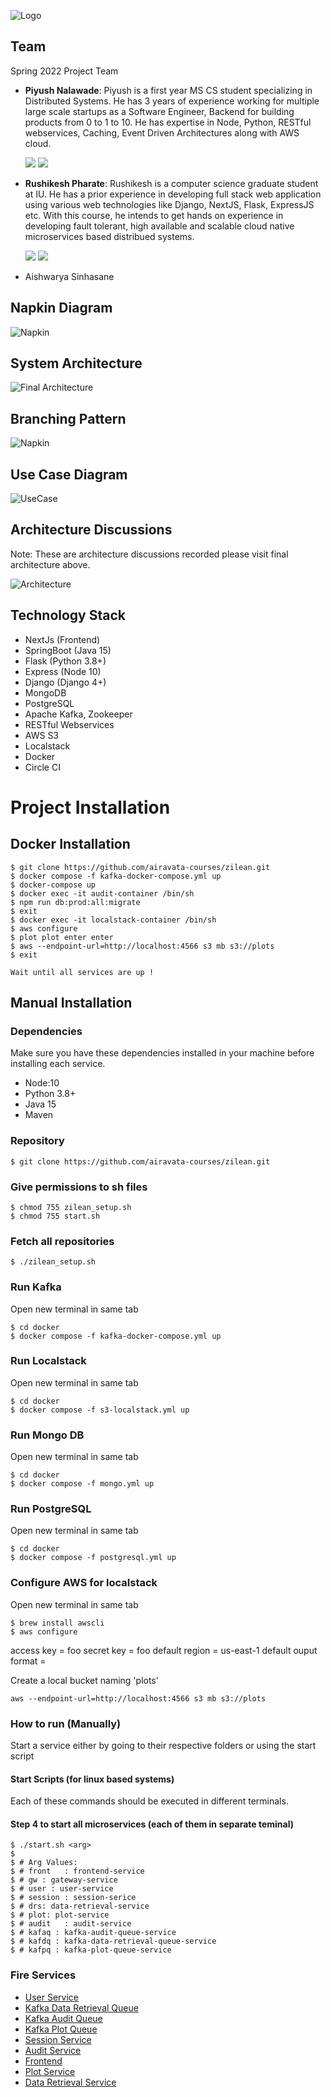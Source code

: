 ![Logo](https://github.com/airavata-courses/Zilean/blob/main/images/assets/zilean-banner.png)

## Team 

Spring 2022 Project Team


- **Piyush Nalawade**: Piyush is a first year MS CS student specializing in Distributed Systems. He has 3 years of experience working for multiple large scale startups as a Software Engineer, Backend for building products from 0 to 1 to 10. He has expertise in Node, Python, RESTful webservices, Caching, Event Driven Architectures along with AWS cloud.

   [<img src="https://img.shields.io/badge/LinkedIn-0077B5?style=for-the-badge&logo=linkedin&logoColor=white" />](https://www.linkedin.com/in/nalawadepiyush/)
   [<img src="https://img.shields.io/badge/GitHub-100000?style=for-the-badge&logo=github&logoColor=white" />](https://github.com/impiyush83)

- **Rushikesh Pharate**: Rushikesh is a computer science graduate student at IU. He has a prior experience in developing full stack web application using various web technologies like Django, NextJS, Flask, ExpressJS etc. With this course, he intends to get hands on experience in developing fault tolerant, high available and scalable cloud native microservices based distribued systems.

   [<img src="https://img.shields.io/badge/LinkedIn-0077B5?style=for-the-badge&logo=linkedin&logoColor=white" />](https://www.linkedin.com/in/rushikeshpharate/)
   [<img src="https://img.shields.io/badge/GitHub-100000?style=for-the-badge&logo=github&logoColor=white" />](https://github.com/RushikeshPharate)
   
- Aishwarya Sinhasane

## Napkin Diagram  

![Napkin](https://github.com/airavata-courses/Zilean/blob/main/images/napkin.png)


## System Architecture

![Final Architecture](https://github.com/airavata-courses/Zilean/blob/main/images/architecture/zilean-architecture.png)

## Branching Pattern  

![Napkin](https://github.com/airavata-courses/Zilean/blob/main/images/branching.png)


## Use Case Diagram

![UseCase](https://github.com/airavata-courses/Zilean/blob/main/images/use-case.png)

## Architecture Discussions

Note: These are architecture discussions recorded please visit final architecture above.

![Architecture](https://github.com/airavata-courses/Zilean/blob/main/images/architecture/architecture_1.png)

## Technology Stack

- NextJs (Frontend)
- SpringBoot (Java 15)
- Flask (Python 3.8+)
- Express (Node 10)
- Django (Django 4+)
- MongoDB 
- PostgreSQL
- Apache Kafka, Zookeeper
- RESTful Webservices
- AWS S3
- Localstack
- Docker 
- Circle CI

# Project Installation


## Docker Installation 

```
$ git clone https://github.com/airavata-courses/zilean.git
$ docker compose -f kafka-docker-compose.yml up
$ docker-compose up
$ docker exec -it audit-container /bin/sh    
$ npm run db:prod:all:migrate
$ exit
$ docker exec -it localstack-container /bin/sh
$ aws configure 
$ plot plot enter enter 
$ aws --endpoint-url=http://localhost:4566 s3 mb s3://plots
$ exit

Wait until all services are up ! 
```

## Manual Installation

### Dependencies

Make sure you have these dependencies installed in your machine before installing each service.

- Node:10 
- Python 3.8+
- Java 15
- Maven

### Repository 
```
$ git clone https://github.com/airavata-courses/zilean.git

```

### Give permissions to sh files
```
$ chmod 755 zilean_setup.sh
$ chmod 755 start.sh
```


### Fetch all repositories  
```
$ ./zilean_setup.sh
```

### Run Kafka

Open new terminal in same tab
```
$ cd docker
$ docker compose -f kafka-docker-compose.yml up
```


### Run Localstack

Open new terminal in same tab
```
$ cd docker
$ docker compose -f s3-localstack.yml up
```

### Run Mongo DB

Open new terminal in same tab
```
$ cd docker
$ docker compose -f mongo.yml up
```

### Run PostgreSQL

Open new terminal in same tab
```
$ cd docker
$ docker compose -f postgresql.yml up
```


### Configure AWS for localstack

Open new terminal in same tab
```
$ brew install awscli
$ aws configure 
```
access key = foo
secret key = foo 
default region = us-east-1
default ouput format = 


Create a local bucket naming 'plots'
```
aws --endpoint-url=http://localhost:4566 s3 mb s3://plots
```

### How to run (Manually)

Start a service either by going to their respective folders or using the start script

#### Start Scripts (for linux based systems)
Each of these commands should be executed in different terminals.


#### Step 4 to start all microservices (each of them in separate teminal)
```shell
$ ./start.sh <arg> 
$
$ # Arg Values:
$ # front   : frontend-service
$ # gw : gateway-service
$ # user : user-service
$ # session : session-serice
$ # drs: data-retrieval-service
$ # plot: plot-service
$ # audit   : audit-service
$ # kafaq : kafka-audit-queue-service
$ # kafdq : kafka-data-retrieval-queue-service
$ # kafpq : kafka-plot-queue-service
```

### Fire Services

- [User Service](https://github.com/airavata-courses/Zilean/blob/main-user-service/user-service/README.md)
- [Kafka Data Retrieval Queue](https://github.com/airavata-courses/Zilean/blob/main-data-retrieval-queue/kafka-data-retrieval-queue/README.md)
- [Kafka Audit Queue](https://github.com/airavata-courses/Zilean/blob/main-kafka-audit-queue/kafka-audit-queue/README.md)
- [Kafka Plot Queue](https://github.com/airavata-courses/Zilean/blob/main-kafka-plot-queue/kafka-plot-queue/README.md)
- [Session Service](https://github.com/airavata-courses/Zilean/blob/main-session-service/session-service/README.md)
- [Audit Service](https://github.com/airavata-courses/Zilean/blob/main-audit-service/audit-service/README.md)
- [Frontend](https://github.com/airavata-courses/Zilean/blob/main-frontend-service/frontend/README.md)
- [Plot Service](https://github.com/airavata-courses/Zilean/blob/main-plot-service/plot-service/README.md)
- [Data Retrieval Service](https://github.com/airavata-courses/Zilean/blob/main-data-retrieval-service/data-retrieval-service/README.md)
